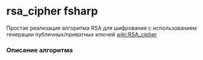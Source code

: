 ﻿rsa_cipher fsharp
==
Простая реализация алгоритма RSA для шифрования c использованием генерации публичных/приватных ключей
[wiki:RSA_cipher](http://en.wikipedia.org/wiki/RSA_cipher)

### Описание алгоритма